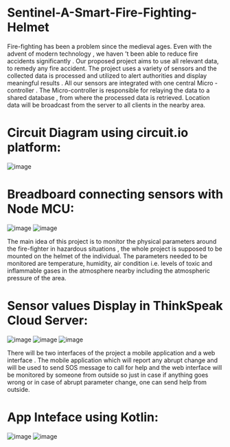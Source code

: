 # Sentinel-A-Smart-Fire-Fighting-Helmet
Fire-fighting has been a problem since the medieval ages. Even with the advent of modern technology , we haven ’t been able to reduce fire accidents significantly . Our proposed project aims to use all relevant data, to remedy any fire accident. The project uses a variety of sensors and the collected data is processed and utilized to alert authorities and display meaningful results . All our sensors are integrated with one central Micro -controller . The Micro-controller is responsible for relaying the data to a shared database , from where the processed data is retrieved. Location data will be broadcast from the server to all clients in the nearby area.

# Circuit Diagram using circuit.io platform:

![image](https://user-images.githubusercontent.com/41417732/129027319-88255859-8b85-454d-a749-ba04154438e6.png)

# Breadboard connecting sensors with Node MCU:

![image](https://user-images.githubusercontent.com/41417732/129029532-a9df2f8b-da1c-4df9-9ec5-8308bf06e8fe.png)
![image](https://user-images.githubusercontent.com/41417732/129028941-c585acce-5aee-4f7c-b18f-8cfa1a296e0e.png)


The main idea of this project is to monitor the physical parameters around the fire-fighter in hazardous situations , the whole project is supposed to be mounted on the helmet of the individual. The parameters needed to be monitored are temperature, humidity, air condition i.e. levels of toxic and inflammable gases in the atmosphere nearby including the
atmospheric pressure of the area.

# Sensor values Display in ThinkSpeak Cloud Server: 

![image](https://user-images.githubusercontent.com/41417732/129029570-1752c4cf-95fb-40ca-8cc8-8e21a66b44ef.png)
![image](https://user-images.githubusercontent.com/41417732/129029592-b543a208-4e4e-4fed-a4b6-d9fdf34a48da.png)
![image](https://user-images.githubusercontent.com/41417732/129029616-f0014b3f-49c8-497a-bb77-79a8aab02896.png)


There will be two interfaces of the project a mobile application and a web interface . The mobile application which will report any abrupt change and will be used to send SOS
message to call for help and the web interface will be monitored by someone from outside so just in case if anything goes wrong or in case of abrupt parameter change, one can send
help from outside.

# App Inteface using Kotlin:

![image](https://user-images.githubusercontent.com/41417732/129029259-57b233f2-4c34-4e97-9ff1-f3626d5b54f8.png)
![image](https://user-images.githubusercontent.com/41417732/129029304-1d864dc1-b54d-4261-9e14-af2a05e76587.png)
